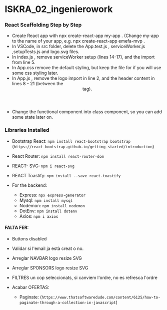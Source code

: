 # ISKRA_02_ingenierowork

### React Scaffolding Step by Step

- Create React app with npx create-react-app my-app . (Change my-app to the name of your app, e.g. npx create-react-app emefa-mvp .
- In VSCode, in src folder, delete the App.test.js , serviceWorker.js ,setupTests.js and logo.svg files.
- In index.js , remove serviceWorker setup (lines 14-17), and the import from line 5.
- In App.css remove the default styling, but keep the file for if you will use some css styling later.
- In App.js , remove the logo import in line 2, and the header content in lines 8 - 21 (between the <header> tag).
- Change the functional component into class component, so you can add some state later on.

### Libraries Installed

- Bootstrap React: `npm install react-bootstrap bootstrap` (`https://react-bootstrap.github.io/getting-started/introduction`)
- React Router: `npm install react-router-dom`
- REACT- SVG: `npm i react-svg`
- REACT Toastify: `npm install --save react-toastify`

- For the backend:
  - Express: `npx express-generator`
  - Mysql: `npm install mysql`
  - Nodemon: `npm install nodemon`
  - DotEnv: `npm install dotenv`
  - Axios: `npm i axios`

#### FALTA FER:

- Buttons disabled
- Validar si l'email ja està creat o no.

- Arreglar NAVBAR logo resize SVG
- Arreglar SPONSORS logo resize SVG

- FILTRES un cop seleccionats, si canviem l'ordre, no es refresca l'ordre

- Acabar OFERTAS:
  - Paginate: (`https://www.thatsoftwaredude.com/content/6125/how-to-paginate-through-a-collection-in-javascript`)
